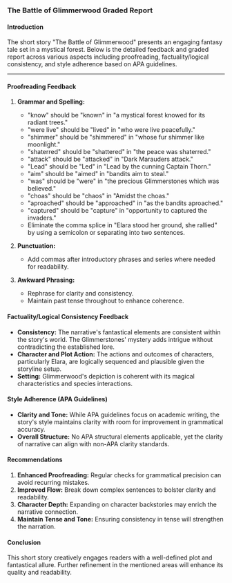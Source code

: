 ### The Battle of Glimmerwood Graded Report

#### Introduction
The short story "The Battle of Glimmerwood" presents an engaging fantasy tale set in a mystical forest. Below is the detailed feedback and graded report across various aspects including proofreading, factuality/logical consistency, and style adherence based on APA guidelines.

---

#### Proofreading Feedback
1. **Grammar and Spelling:**
   - "know" should be "known" in "a mystical forest knowed for its radiant trees."
   - "were live" should be "lived" in "who were live peacefully."
   - "shimmer" should be "shimmered" in "whose fur shimmer like moonlight."
   - "shaterred" should be "shattered" in "the peace was shaterred."
   - "attack" should be "attacked" in "Dark Marauders attack."
   - "Lead" should be "Led" in "Lead by the cunning Captain Thorn."
   - "aim" should be "aimed" in "bandits aim to steal."
   - "was" should be "were" in "the precious Glimmerstones which was believed."
   - "choas" should be "chaos" in "Amidst the choas."
   - "aproached" should be "approached" in "as the bandits aproached."
   - "captured" should be "capture" in "opportunity to captured the invaders."
   - Eliminate the comma splice in "Elara stood her ground, she rallied" by using a semicolon or separating into two sentences.

2. **Punctuation:**
   - Add commas after introductory phrases and series where needed for readability.

3. **Awkward Phrasing:**
   - Rephrase for clarity and consistency.
   - Maintain past tense throughout to enhance coherence.

#### Factuality/Logical Consistency Feedback
- **Consistency:** The narrative's fantastical elements are consistent within the story's world. The Glimmerstones' mystery adds intrigue without contradicting the established lore.
- **Character and Plot Action:** The actions and outcomes of characters, particularly Elara, are logically sequenced and plausible given the storyline setup.
- **Setting:** Glimmerwood's depiction is coherent with its magical characteristics and species interactions.

#### Style Adherence (APA Guidelines)
- **Clarity and Tone:** While APA guidelines focus on academic writing, the story's style maintains clarity with room for improvement in grammatical accuracy.
- **Overall Structure:** No APA structural elements applicable, yet the clarity of narrative can align with non-APA clarity standards.

#### Recommendations
1. **Enhanced Proofreading:** Regular checks for grammatical precision can avoid recurring mistakes.
2. **Improved Flow:** Break down complex sentences to bolster clarity and readability.
3. **Character Depth:** Expanding on character backstories may enrich the narrative connection.
4. **Maintain Tense and Tone:** Ensuring consistency in tense will strengthen the narration.

#### Conclusion
This short story creatively engages readers with a well-defined plot and fantastical allure. Further refinement in the mentioned areas will enhance its quality and readability.